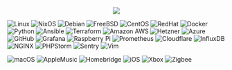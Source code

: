 <div id="header" align="center">
  <img src="https://i.giphy.com/media/YQitE4YNQNahy/giphy.webp"/>
</div>

![Linux](https://img.shields.io/badge/Linux-FCC624.svg?style=for-the-badge&logo=Linux&logoColor=black)
![NixOS](https://img.shields.io/badge/NixOS-5277C3.svg?style=for-the-badge&logo=NixOS&logoColor=white)
![Debian](https://img.shields.io/badge/Debian-A81D33.svg?style=for-the-badge&logo=Debian&logoColor=white)
![FreeBSD](https://img.shields.io/badge/FreeBSD-AB2B28.svg?style=for-the-badge&logo=FreeBSD&logoColor=white)
![CentOS](https://img.shields.io/badge/CentOS-262577.svg?style=for-the-badge&logo=CentOS&logoColor=white)
![RedHat](https://img.shields.io/badge/Red%20Hat-EE0000.svg?style=for-the-badge&logo=Red-Hat&logoColor=white)
![Docker](https://img.shields.io/badge/Docker-2496ED.svg?style=for-the-badge&logo=Docker&logoColor=white)
![Python](https://img.shields.io/badge/Python-3776AB.svg?style=for-the-badge&logo=Python&logoColor=white)
![Ansible](https://img.shields.io/badge/Ansible-EE0000.svg?style=for-the-badge&logo=Ansible&logoColor=white)
![Terraform](https://img.shields.io/badge/Terraform-7B42BC.svg?style=for-the-badge&logo=Terraform&logoColor=white)
![Amazon AWS](https://img.shields.io/badge/Amazon%20AWS-232F3E.svg?style=for-the-badge&logo=Amazon-AWS&logoColor=white)
![Hetzner](https://img.shields.io/badge/Hetzner-D50C2D.svg?style=for-the-badge&logo=Hetzner&logoColor=white)
![Azure](https://img.shields.io/badge/Microsoft%20Azure-0078D4.svg?style=for-the-badge&logo=Microsoft-Azure&logoColor=white)
![GitHub](https://img.shields.io/badge/GitHub-181717.svg?style=for-the-badge&logo=GitHub&logoColor=white)
![Grafana](https://img.shields.io/badge/Grafana-F46800.svg?style=for-the-badge&logo=Grafana&logoColor=white)
![Raspberry Pi](https://img.shields.io/badge/Raspberry%20Pi-A22846.svg?style=for-the-badge&logo=Raspberry-Pi&logoColor=white)
![Prometheus](https://img.shields.io/badge/Prometheus-E6522C.svg?style=for-the-badge&logo=Prometheus&logoColor=white)
![Cloudflare](https://img.shields.io/badge/Cloudflare-F38020.svg?style=for-the-badge&logo=Cloudflare&logoColor=white)
![InfluxDB](https://img.shields.io/badge/InfluxDB-22ADF6.svg?style=for-the-badge&logo=InfluxDB&logoColor=white)
![NGINX](https://img.shields.io/badge/NGINX-009639.svg?style=for-the-badge&logo=NGINX&logoColor=white)
![PHPStorm](https://img.shields.io/badge/PhpStorm-000000.svg?style=for-the-badge&logo=PhpStorm&logoColor=white)
![Sentry](https://img.shields.io/badge/Sentry-362D59.svg?style=for-the-badge&logo=Sentry&logoColor=white)
![Vim](https://img.shields.io/badge/Vim-019733.svg?style=for-the-badge&logo=Vim&logoColor=white)


![macOS](https://img.shields.io/badge/macOS-000000.svg?style=for-the-badge&logo=macOS&logoColor=white)
![AppleMusic](https://img.shields.io/badge/Apple%20Music-FA243C.svg?style=for-the-badge&logo=Apple-Music&logoColor=white)
![Homebridge](https://img.shields.io/badge/Homebridge-491F59.svg?style=for-the-badge&logo=Homebridge&logoColor=white)
![iOS](https://img.shields.io/badge/iOS-000000.svg?style=for-the-badge&logo=iOS&logoColor=white)
![Xbox](https://img.shields.io/badge/Xbox-107C10.svg?style=for-the-badge&logo=Xbox&logoColor=white)
![Zigbee](https://img.shields.io/badge/Zigbee-EB0443.svg?style=for-the-badge&logo=Zigbee&logoColor=white)
